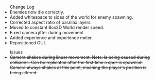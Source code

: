 <ul>
	<lh>Change Log</lh>
	<li>Enemies now die correctly.</li>
	<li>Added whitespace to sides of the world for enemy spawning.</li>
	<li>Corrected aspect ratio of parallax layers.</li>
	<li>Moved to constant Box2D World render speed.</li>
	<li>Fixed camera jitter during movement.</li>
	<li>Added experience and experience meter.</li>
	<li>Repositioned GUI.</li>
</ul>

<ul>
	<lh>Issues</lh>
	<li><del>Camera shakes during linear movement. Note: Is being caused during collisions. Can be replicated after the first time a spell is spawned. Camera always shakes at this point, meaning the player's position is being altered.</del></li>
</ul>
